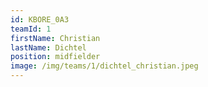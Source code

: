 ```yaml
---
id: KBORE_0A3
teamId: 1
firstName: Christian
lastName: Dichtel
position: midfielder
image: /img/teams/1/dichtel_christian.jpeg
---
```

